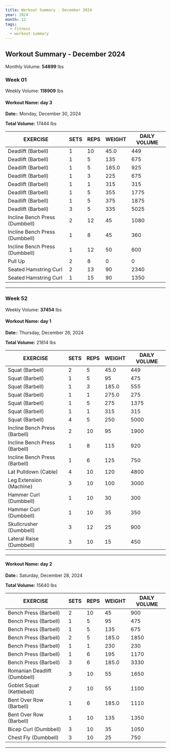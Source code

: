 ```yaml
--- 
title: Workout Summary - December 2024
year: 2024
month: 12
tags:
  - fitness
  - workout-summary
---
```


## Workout Summary - December 2024

Monthly Volume: **54899** lbs

### **Week** 01

Weekly Volume: **118909** lbs

#### **Workout Name:** day 3

**Date:**: Monday, December 30, 2024

**Total Volume:** 17444 lbs

| EXERCISE | SETS | REPS | WEIGHT | DAILY VOLUME |
| ------------------- | ---- | ---- | ------ | ------------ |
| Deadlift (Barbell) | 1 | 10 | 45.0 | 449 |
| Deadlift (Barbell) | 1 | 5 | 135 | 675 |
| Deadlift (Barbell) | 1 | 5 | 185.0 | 925 |
| Deadlift (Barbell) | 1 | 3 | 225 | 675 |
| Deadlift (Barbell) | 1 | 1 | 315 | 315 |
| Deadlift (Barbell) | 1 | 5 | 355 | 1775 |
| Deadlift (Barbell) | 1 | 5 | 375 | 1875 |
| Deadlift (Barbell) | 3 | 5 | 335 | 5025 |
| Incline Bench Press (Dumbbell) | 2 | 12 | 45 | 1080 |
| Incline Bench Press (Dumbbell) | 1 | 8 | 45 | 360 |
| Incline Bench Press (Dumbbell) | 1 | 12 | 50 | 600 |
| Pull Up | 2 | 8 | 0 | 0 |
| Seated Hamstring Curl | 2 | 13 | 90 | 2340 |
| Seated Hamstring Curl | 1 | 15 | 90 | 1350 |

---

### **Week** 52

Weekly Volume: **37454** lbs

#### **Workout Name:** day 1

**Date:**: Thursday, December 26, 2024

**Total Volume:** 21814 lbs

| EXERCISE | SETS | REPS | WEIGHT | DAILY VOLUME |
| ------------------- | ---- | ---- | ------ | ------------ |
| Squat (Barbell) | 2 | 5 | 45.0 | 449 |
| Squat (Barbell) | 1 | 5 | 95 | 475 |
| Squat (Barbell) | 1 | 3 | 185.0 | 555 |
| Squat (Barbell) | 1 | 1 | 275.0 | 275 |
| Squat (Barbell) | 1 | 5 | 275 | 1375 |
| Squat (Barbell) | 1 | 1 | 315 | 315 |
| Squat (Barbell) | 4 | 5 | 250 | 5000 |
| Incline Bench Press (Barbell) | 2 | 10 | 95 | 1900 |
| Incline Bench Press (Barbell) | 1 | 8 | 115 | 920 |
| Incline Bench Press (Barbell) | 1 | 6 | 125 | 750 |
| Lat Pulldown (Cable) | 4 | 10 | 120 | 4800 |
| Leg Extension (Machine) | 3 | 10 | 100 | 3000 |
| Hammer Curl (Dumbbell) | 1 | 10 | 30 | 300 |
| Hammer Curl (Dumbbell) | 1 | 10 | 35 | 350 |
| Skullcrusher (Dumbbell) | 3 | 12 | 25 | 900 |
| Lateral Raise (Dumbbell) | 3 | 10 | 15 | 450 |

---

#### **Workout Name:** day 2

**Date:**: Saturday, December 28, 2024

**Total Volume:** 15640 lbs

| EXERCISE | SETS | REPS | WEIGHT | DAILY VOLUME |
| ------------------- | ---- | ---- | ------ | ------------ |
| Bench Press (Barbell) | 2 | 10 | 45 | 900 |
| Bench Press (Barbell) | 1 | 5 | 95 | 475 |
| Bench Press (Barbell) | 1 | 5 | 135 | 675 |
| Bench Press (Barbell) | 2 | 5 | 185.0 | 1850 |
| Bench Press (Barbell) | 1 | 1 | 230 | 230 |
| Bench Press (Barbell) | 1 | 6 | 195 | 1170 |
| Bench Press (Barbell) | 3 | 6 | 185.0 | 3330 |
| Romanian Deadlift (Dumbbell) | 3 | 10 | 55 | 1650 |
| Goblet Squat (Kettlebell) | 2 | 10 | 55 | 1100 |
| Bent Over Row (Barbell) | 1 | 6 | 185.0 | 1110 |
| Bent Over Row (Barbell) | 1 | 10 | 135 | 1350 |
| Bicep Curl (Dumbbell) | 3 | 10 | 35 | 1050 |
| Chest Fly (Dumbbell) | 3 | 10 | 25 | 750 |

---

